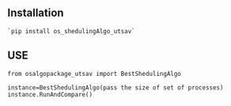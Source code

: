 ## Installation

    `pip install os_shedulingAlgo_utsav`

## USE

    from osalgopackage_utsav import BestShedulingAlgo

    instance=BestShedulingAlgo(pass the size of set of processes)
    instance.RunAndCompare()